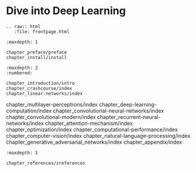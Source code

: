 Dive into Deep Learning
========================

```eval_rst
.. raw:: html
   :file: frontpage.html
```


```toc
:maxdepth: 1

chapter_preface/preface
chapter_install/install
```


```toc
:maxdepth: 2
:numbered:

chapter_introduction/intro
chapter_crashcourse/index
chapter_linear-networks/index
```

chapter_multilayer-perceptrons/index
chapter_deep-learning-computation/index
chapter_convolutional-neural-networks/index
chapter_convolutional-modern/index
chapter_recurrent-neural-networks/index
chapter_attention-mechanism/index
chapter_optimization/index
chapter_computational-performance/index
chapter_computer-vision/index
chapter_natural-language-processing/index
chapter_generative_adversarial_networks/index
chapter_appendix/index


```toc
:maxdepth: 1

chapter_references/zreferences
```
